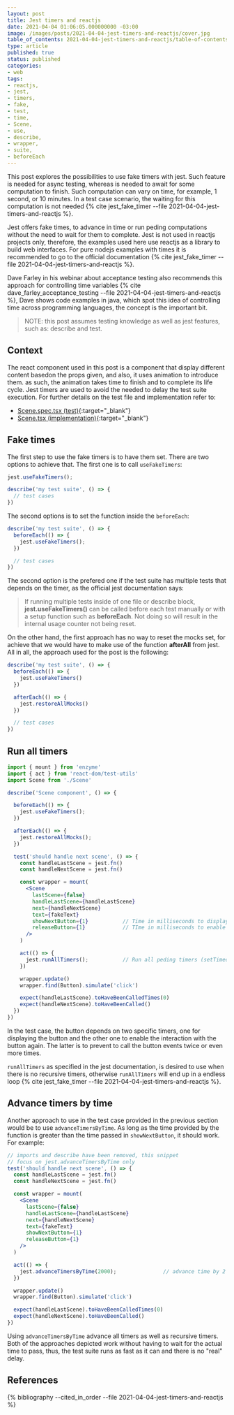```yaml
---
layout: post
title: Jest timers and reactjs
date: 2021-04-04 01:06:05.000000000 -03:00
image: /images/posts/2021-04-04-jest-timers-and-reactjs/cover.jpg 
table_of_contents: 2021-04-04-jest-timers-and-reactjs/table-of-contents.md
type: article
published: true
status: published
categories:
- web
tags:
- reactjs,
- jest,
- timers,
- fake,
- test,
- time,
- Scene,
- use,
- describe,
- wrapper,
- suite,
- beforeEach
---
```


This post explores the possibilities to use fake timers with jest. Such
feature is needed for async testing, whereas is needed to await for
some computation to finish. Such computation can vary on time, for example,
1 second, or 10 minutes. In a test case scenario, the waiting for this
computation is not needed {% cite jest_fake_timer --file 2021-04-04-jest-timers-and-reactjs %}.

Jest offers fake times, to advance in time or run peding computations
without the need to wait for them to complete. Jest is not used in reactjs
projects only, therefore, the examples used here use reactjs as
a library to build web interfaces. For pure nodejs examples with times
it is recommended to go to the official documentation {% cite jest_fake_timer --file 2021-04-04-jest-timers-and-reactjs %}.

Dave Farley in his webinar about acceptance testing also recommends this approach
for controlling time variables {% cite  dave_farley_acceptance_testing --file 2021-04-04-jest-timers-and-reactjs %}, Dave shows code
examples in java, which spot this idea of controlling time across
programming languages, the concept is the important bit.

> NOTE: this post assumes testing knowledge as well as jest features, such as:
> describe and test.

## Context

The react component used in this post is a component that display different
content basedon the props given, and also, it uses animation to introduce
them. as such, the animation takes time to finish and to complete its
life cycle. Jest timers are used to avoid the needed to delay the test
suite execution. For further details on the test file and implementation refer
to:

- [Scene.spec.tsx (test)](https://github.com/marabesi/testable/blob/master/webapp/src/components/ui/interface/scene-manager/Scene.spec.tsx){:target="_blank"}
- [Scene.tsx (implementation)](https://github.com/marabesi/testable/blob/master/webapp/src/components/ui/interface/scene-manager/Scene.tsx){:target="_blank"}

## Fake times

The first step to use the fake timers is to have them set. There are two options
to achieve that. The first one is to call `useFakeTimers`:

```javascript
jest.useFakeTimers();

describe('my test suite', () => {
  // test cases
})
```

The second options is to set the function inside the `beforeEach`:

```javascript
describe('my test suite', () => {
  beforeEach(() => {
    jest.useFakeTimers();
  })

  // test cases
})
```

The second option is the prefered one if the test suite has multiple tests
that depends on the timer, as the official jest documentation says:

> If running multiple tests inside of one file or describe block, **jest.useFakeTimers()**
> can be called before each test manually or with a setup function such as
> **beforeEach**. Not doing so will result in the internal usage counter not being reset.

On the other hand, the first approach has no way to reset the mocks set, for
achieve that we would have to make use of the function **afterAll** from jest.
All in all,  the approach used for the post is the following:


```javascript
describe('my test suite', () => {
  beforeEach(() => {
    jest.useFakeTimers()
  })

  afterEach(() => {
    jest.restoreAllMocks()
  })

  // test cases
})
```

## Run all timers

```jsx
import { mount } from 'enzyme'
import { act } from 'react-dom/test-utils'
import Scene from './Scene'

describe('Scene component', () => {

  beforeEach(() => {
    jest.useFakeTimers();
  })

  afterEach(() => {
    jest.restoreAllMocks();
  })

  test('should handle next scene', () => {
    const handleLastScene = jest.fn() 
    const handleNextScene = jest.fn()

    const wrapper = mount(
      <Scene
        lastScene={false}
        handleLastScene={handleLastScene}
        next={handleNextScene}
        text={fakeText}
        showNextButton={1}           // Time in milliseconds to display the button
        releaseButton={1}            // TIme in milliseconds to enable the interaction with the button
      />
    )

    act(() => {
      jest.runAllTimers();           // Run all peding timers (setTimeout, setInterval, clearTimeout, clearInterval)
    })

    wrapper.update()
    wrapper.find(Button).simulate('click')

    expect(handleLastScene).toHaveBeenCalledTimes(0)
    expect(handleNextScene).toHaveBeenCalled()
  })
})
```

In the test case, the button depends on two specific timers, one for
displaying the button and the other one to enable the interaction with
the button again. The latter is to prevent to call the button events twice
or even more times.

`runAllTimers` as specified in the jest documentation, is desired to use
when there is no recursive timers, otherwise `runAllTimers` will end up
in a endless loop {% cite jest_fake_timer --file 2021-04-04-jest-timers-and-reactjs %}.

## Advance timers by time

Another approach to use in the test case provided in the previous section
would be to use `advanceTimersByTime`. As long as the time provided by the
function is greater than the time passed in `showNextButton`, it should
work. For example:

```jsx
// imports and describe have been removed, this snippet
// focus on jest.advanceTimersByTime only
test('should handle next scene', () => {
  const handleLastScene = jest.fn() 
  const handleNextScene = jest.fn()

  const wrapper = mount(
    <Scene
      lastScene={false}
      handleLastScene={handleLastScene}
      next={handleNextScene}
      text={fakeText}
      showNextButton={1}
      releaseButton={1}
    />
  )

  act(() => {
    jest.advanceTimersByTime(2000);               // advance time by 2 seconds
  })

  wrapper.update()
  wrapper.find(Button).simulate('click')

  expect(handleLastScene).toHaveBeenCalledTimes(0)
  expect(handleNextScene).toHaveBeenCalled()
})
```

Using `advanceTimersByTime` advance all timers as well as recursive timers. Both
of the approaches depicted work without having to wait for the actual time
to pass, thus, the test suite runs as fast as it can and there is no
"real" delay.

## References

{% bibliography --cited_in_order --file 2021-04-04-jest-timers-and-reactjs %}